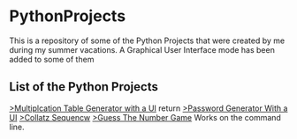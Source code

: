 # PythonProjects
This is a repository of some of the Python Projects that were created by me during my summer vacations.
A Graphical User Interface mode has been added to some of them


## List of the Python Projects
[>Multiplcation Table Generator with a UI](https://github.com/soham-mg/PythonProjects/blob/main/MultiplicationTableGeneratorWithGUI)    return
[>Password Generator With a UI](https://github.com/soham-mg/PythonProjects/blob/main/PasswordGeneratorWithGUI) 
[>Collatz Sequencw](https://github.com/soham-mg/PythonProjects/blob/main/CollatzSequence.py) 
[>Guess The Number Game](https://github.com/soham-mg/PythonProjects/blob/main/GuessTheNumberGame.py) Works on the command line.
